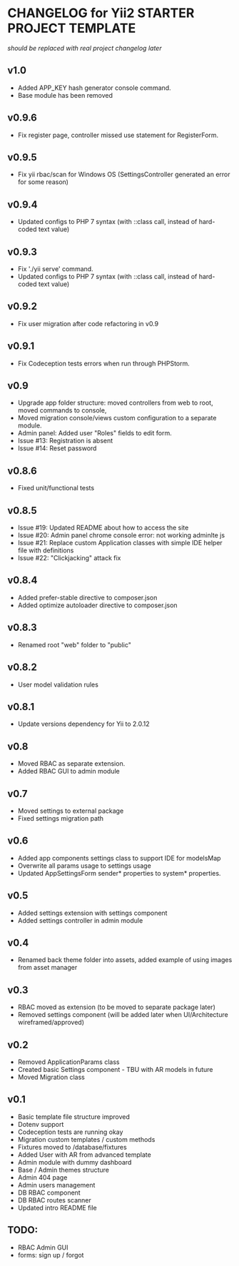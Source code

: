 CHANGELOG for Yii2 STARTER PROJECT TEMPLATE
=====================

*should be replaced with real project changelog later*

v1.0
---------------------
* Added APP_KEY hash generator console command.
* Base module has been removed 

v0.9.6
---------------------
* Fix register page, controller missed use statement for RegisterForm.

v0.9.5
---------------------
* Fix yii rbac/scan for Windows OS (SettingsController generated an error for some reason)

v0.9.4
---------------------
* Updated configs to PHP 7 syntax (with ::class call, instead of hard-coded text value)

v0.9.3
---------------------
* Fix './yii serve' command.
* Updated configs to PHP 7 syntax (with ::class call, instead of hard-coded text value)

v0.9.2
---------------------
* Fix user migration after code refactoring in v0.9

v0.9.1
---------------------
* Fix Codeception tests errors when run through PHPStorm.

v0.9
---------------------
* Upgrade app folder structure: moved controllers from web to root, moved commands to console, 
* Moved migration console/views custom configuration to a separate module.
* Admin panel: Added user "Roles" fields to edit form.
* Issue #13: Registration is absent
* Issue #14: Reset password

v0.8.6
---------------------
* Fixed unit/functional tests

v0.8.5
---------------------
* Issue #19: Updated README about how to access the site
* Issue #20: Admin panel chrome console error: not working adminlte js
* Issue #21: Replace custom Application classes with simple IDE helper file with definitions
* Issue #22: "Clickjacking" attack fix

v0.8.4
---------------------
* Added prefer-stable directive to composer.json
* Added optimize autoloader directive to composer.json

v0.8.3
---------------------
* Renamed root "web" folder to "public"

v0.8.2
---------------------
* User model validation rules

v0.8.1
---------------------
* Update versions dependency for Yii to 2.0.12

v0.8
---------------------
* Moved RBAC as separate extension.
* Added RBAC GUI to admin module

v0.7
---------------------
* Moved settings to external package
* Fixed settings migration path

v0.6
---------------------
* Added app components settings class to support IDE for modelsMap
* Overwrite all params usage to settings usage
* Updated AppSettingsForm sender* properties to system* properties. 

v0.5
---------------------
* Added settings extension with settings component
* Added settings controller in admin module

v0.4
---------------------
* Renamed back theme folder into assets, added example of using images from asset manager

v0.3
---------------------
* RBAC moved as extension (to be moved to separate package later)
* Removed settings component (will be added later when UI/Architecture wireframed/approved)

v0.2
---------------------
* Removed ApplicationParams class
* Created basic Settings component - TBU with AR models in future
* Moved Migration class

v0.1
---------------------
* Basic template file structure improved
* Dotenv support
* Codeception tests are running okay
* Migration custom templates / custom methods
* Fixtures moved to /database/fixtures
* Added User with AR from advanced template
* Admin module with dummy dashboard
* Base / Admin themes structure
* Admin 404 page
* Admin users management
* DB RBAC component
* DB RBAC routes scanner
* Updated intro README file

TODO:
----------------------
* RBAC Admin GUI
* forms: sign up / forgot
